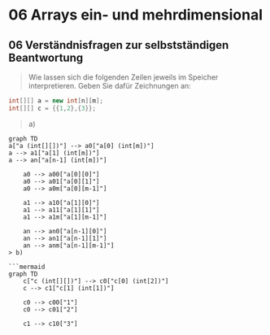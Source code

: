 # 06 Arrays ein- und mehrdimensional
## 06 Verständnisfragen zur selbstständigen Beantwortung
> Wie lassen sich die folgenden Zeilen jeweils im Speicher interpretieren. Geben Sie dafür Zeichnungen an:
```Java
int[][] a = new int[n][m];
int[][] c = {{1,2},{3}};
```
> a)
```mermaid
graph TD
a["a (int[][])"] --> a0["a[0] (int[m])"]
a --> a1["a[1] (int[m])"]
a --> an["a[n-1] (int[m])"]

    a0 --> a00["a[0][0]"]
    a0 --> a01["a[0][1]"]
    a0 --> a0m["a[0][m-1]"]
    
    a1 --> a10["a[1][0]"]
    a1 --> a11["a[1][1]"]
    a1 --> a1m["a[1][m-1]"]
    
    an --> an0["a[n-1][0]"]
    an --> an1["a[n-1][1]"]
    an --> anm["a[n-1][m-1]"]
> b)

```mermaid
graph TD
    c["c (int[][])"] --> c0["c[0] (int[2])"]
    c --> c1["c[1] (int[1])"]
    
    c0 --> c00["1"]
    c0 --> c01["2"]
    
    c1 --> c10["3"]